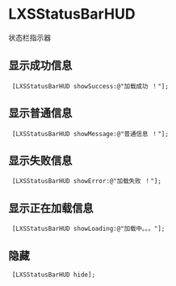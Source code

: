# LXSStatusBarHUD
状态栏指示器
## 显示成功信息
```obj
 [LXSStatusBarHUD showSuccess:@"加载成功 ！"];
```
## 显示普通信息
```obj
 [LXSStatusBarHUD showMessage:@"普通信息 ！"];
```

## 显示失败信息

```obj
 [LXSStatusBarHUD showError:@"加载失败 ！"];
```
## 显示正在加载信息

```obj
 [LXSStatusBarHUD showLoading:@"加载中。。。"];
```
## 隐藏
```obj
 [LXSStatusBarHUD hide];
```
